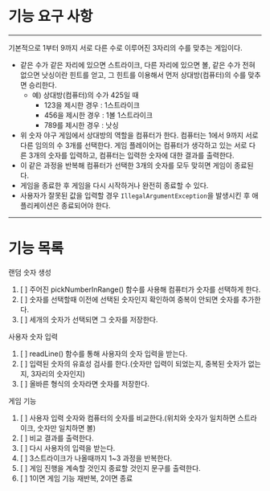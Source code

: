 # **기능 요구 사항**

----------------------------------

기본적으로 1부터 9까지 서로 다른 수로 이루어진 3자리의 수를 맞추는 게임이다.

- 같은 수가 같은 자리에 있으면 스트라이크, 다른 자리에 있으면 볼, 같은 수가 전혀 없으면 낫싱이란 힌트를 얻고, 그 힌트를 이용해서 먼저 상대방(컴퓨터)의 수를 맞추면 승리한다.
    - 예) 상대방(컴퓨터)의 수가 425일 때
        - 123을 제시한 경우 : 1스트라이크
        - 456을 제시한 경우 : 1볼 1스트라이크
        - 789를 제시한 경우 : 낫싱
- 위 숫자 야구 게임에서 상대방의 역할을 컴퓨터가 한다. 컴퓨터는 1에서 9까지 서로 다른 임의의 수 3개를 선택한다. 게임 플레이어는 컴퓨터가 생각하고 있는 서로 다른 3개의 숫자를 입력하고, 컴퓨터는 입력한 숫자에 대한
  결과를 출력한다.
- 이 같은 과정을 반복해 컴퓨터가 선택한 3개의 숫자를 모두 맞히면 게임이 종료된다.
- 게임을 종료한 후 게임을 다시 시작하거나 완전히 종료할 수 있다.
- 사용자가 잘못된 값을 입력할 경우 `IllegalArgumentException`을 발생시킨 후 애플리케이션은 종료되어야 한다.

----------------------------------

# 기능 목록

랜덤 숫자 생성
1. [ ] 주어진 pickNumberInRange() 함수를 사용해 컴퓨터가 숫자를 선택하게 한다.
2. [ ] 숫자를 선택할때 이전에 선택된 숫자인지 확인하여 중복이 안되면 숫자를 추가한다.
3. [ ] 세개의 숫자가 선택되면 그 숫자를 저장한다.

사용자 숫자 입력
1. [ ] readLine() 함수를 통해 사용자의 숫자 입력을 받는다.
2. [ ] 입력된 숫자의 유효성 검사를 한다.(숫자만 입력이 되었는지, 중복된 숫자가 없는지, 3자리의 숫자인지)
3. [ ] 올바른 형식의 숫자라면 숫자를 저장한다.

게임 기능
1. [ ] 사용자 입력 숫자와 컴퓨터의 숫자를 비교한다.(위치와 숫자가 일치하면 스트라이크, 숫자만 일치하면 볼)
2. [ ] 비교 결과를 출력한다.
3. [ ] 다시 사용자의 입력을 받는다.
4. [ ] 3스트라이크가 나올때까지 1~3 과정을 반복한다.
5. [ ] 게임 진행을 계속할 것인지 종료할 것인지 문구를 출력한다.
6. [ ] 1이면 게임 기능 재반복, 2이면 종료